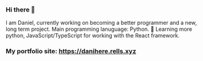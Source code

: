 ### Hi there 👋
I am Daniel, currently working on becoming a better programmer and a new, long term project. 
Main programming lanuguage: Python.
🔭 
Learning more python, JavaScript/TypeScript for working with the React framework.
### My portfolio site: https://danihere.rells.xyz


<!--
**NotDaniHere/NotDaniHere** is a ✨ _special_ ✨ repository because its `README.md` (this file) appears on your GitHub profile.

Here are some ideas to get you started:

- 🔭 I’m currently working on a new, long-term project
- 🌱 I’m currently learning JavaScript and advanced Python (with Flask)
- 👯 I’m looking to collaborate on 
- 🤔 I’m looking for help with ...
- 💬 Ask me about ...
- 📫 How to reach me: ddanihere@icloud.com
- 😄 Pronouns: ...
- ⚡ Fun fact: ...
-->
